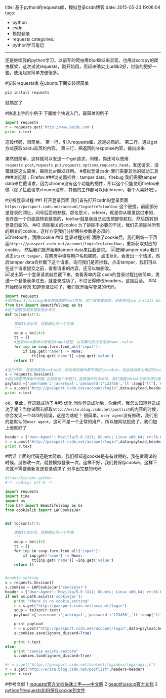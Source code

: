 title: 基于python的requests库，模拟登录csdn博客
date: 2015-05-23 19:06:04
tags:
- python
- csdn
- 模拟登录
- requests
categories:
- python学习笔记
---
还是继续我的python学习。以前写的爬虫用的urllib2来实现，也用过scrapy的爬虫框架，这次试试requests，刚开始用，用起来确实比urllib2好，封装的更好一些，使用起来简单方便很多。
<!-- more -->
#安装requests库
在ubuntu下面安装很简单
```bash
pip install requests
```
就搞定了

#快速上手的小例子
下面给个快速入门，最简单的例子
```python
import requests
r = requests.get('http://www.baidu.com')
print r.text
```
这段代码，很简单。
第一行，引入requests库，这是必然的。
第二行，通过get方式获取baidu首页的内容。
第三行，把返回的response内容，输出出来

果然很简单，这样就可以发送一个get请求，同理，你还可以使用
`requests.post`,`requests.put`,`requests.options`,`requests.head`，发送请求，没错就是这么简单，果然比urllib2好用。
#模拟登录csdn
我们需要其他的辅助工具
###浏览器：Firefox
###浏览器插件：tamper data，firebug
我们需要tamper data来拦截请求，因为chrome没有这个功能的插件，所以这个只能使用firefox来做（除了拦截请求chrome没有，其他的工作都可以用chrome，看个人喜好吧）。

#分析登录过程
##1 打开登录页面
我们首先打开csdn的登录页面`https://passport.csdn.net/account/login?ref=toolbar`
这个链接，前面部分是登录的网址，问号后面的参数，顾名思义，referer，就是你从哪里跳过来的，也许是一个页面跳转到登录的，toolbar就是我自己点击顶部导航栏，然后跳转到登录页面的。
##2 清除相关的cookie
为了排除不必要的干扰，我们先清除掉所有的相关的cookie，这样方便我们分析哪些参数是必须的。
![firefox中，清除cookie](http://ww1.sinaimg.cn/large/692869a3gw1esegc1itw2j20qu075779.jpg)
##3 登录过程分析
清除了cookie后，我们刷新一下页面`https://passport.csdn.net/account/login?ref=toolbar`，重新获取对应的cookie。
然后我们就开始用tamper data来拦截请求。
![使用tamper data](http://ww2.sinaimg.cn/large/692869a3gw1esegfztiz7j20s40ftdjw.jpg)
我们点击`start tamper`，在网页中填写用户名和密码。点击`登录`，会发出一个请求，然后tamper data会拦截下这个请求，询问我们是否拦截，点击tamper，我们可以在这个请求提交之前，查看请求的内容，还可以做删改。
![发出第一个登录请求前拦截下来，查看表单内容](http://ww1.sinaimg.cn/large/692869a3gw1esegkslypyj20y20gntdt.jpg)
csdn的登录过程比较简单，发送一个登录表单过去，就登录成功了，不过记得修改headers，这是后话。
##4 开始模拟登录
知道登录过程了，我们就开始写登录的代码。
```python
import requests
#使用beautifulsoup来处理获取的html内容，这个库需要安装，还是使用pip install beautifulsoup4来安装
from bs4 import BeautifulSoup as bs
#这个函数使用来提取流水号的
def toJson(str):
    '''
    提取lt流水号，将数据化为一个字典
    '''
    soup = bs(str)
    tt = {}
    #提取form表单中所有的input标签，以字典的形式来保存name：value
    for inp in soup.form.find_all('input'):
        if inp.get('name') != None:
            tt[inp.get('name')] =inp.get('value')
    return tt
    
#这行代码，是用来维持cookie的，你后续的操作都不用担心cookie，他会自动带上相应的cookie
s = requests.Session()
#我们需要带表单的参数,这里面有个参数lt,登录操作的流水号，我们需要从html页面中进行提取
payload ={'username':'jackroyal','password':'123456','lt':soup["lt"],'execution':'e1s1','_eventId':'submit'}
r = s.post("http://passport.csdn.net/account/login",data=payload,headers=header)
print r.text
```
ok，至此，登录就成功了
##5 优化
当你登录成功后，你会问，我怎么知道登录成功了呢？当你试图去抓取`http://write.blog.csdn.net/postlist`的内容的时候，你会发现一个403的错误，这是为啥呢？
很简单，`user agent`没有修改，我们用的是默认的`user agent`，这可不是一个正常的用户，所以被网站拒绝了。我们加上他就好了
```python
header = {'User-Agent':'Mozilla/5.0 (X11; Ubuntu; Linux x86_64; rv:38.0) Gecko/20100101 Firefox/38.0'}
r = s.post("http://passport.csdn.net/account/login",data=payload,headers=header)
print r.text
```
#后话
上面的代码还是太简单，我们都知道cookie是有有效期的，我在做调试的时候，没修改一次，就要模拟登录一次，这样不好，我们要保存cookie，这样下次就不需要重新发送登录请求了
分享出完整的代码
```python
#!/usr/bin/env python
#-*- coding: utf-8 -*-

import requests
import time
import os
from bs4 import BeautifulSoup as bs
from cookielib import LWPCookieJar


def toJson(str):
    '''
    提取lt流水号，将数据化为一个字典
    '''
    soup = bs(str)
    tt = {}
    for inp in soup.form.find_all('input'):
        if inp.get('name') != None:
            tt[inp.get('name')] =inp.get('value')
    return tt


#cookie setting
s = requests.Session()
s.cookies = LWPCookieJar('cookiejar')
header = {'User-Agent':'Mozilla/5.0 (X11; Ubuntu; Linux x86_64; rv:38.0) Gecko/20100101 Firefox/38.0'}
if not os.path.exists('cookiejar'):
    print "there is no cookie,setting"
    r = s.get("http://passport.csdn.net/account/login")
    soup = toJson(r.text)
    payload ={'username':'jackroyal','password':'123456','lt':soup["lt"],'execution':'e1s1','_eventId':'submit'}

    print payload
    r = s.post("http://passport.csdn.net/account/login",data=payload,headers=header)
    s.cookies.save(ignore_discard=True)

    print r.text
else:
    print "cookie exists,restore"
    s.cookies.load(ignore_discard=True)

#r = s.get("https://passport.csdn.net/content/loginbox/loginapi.js")
r = s.get("http://write.blog.csdn.net/postlist",headers=header)
print r.text
```




#参考文献
1 [requests官方文档快速上手——中文版](http://requests-docs-cn.readthedocs.org/zh_CN/latest/user/quickstart.html)
2 [beautifuisoup官方文档](http://www.crummy.com/software/BeautifulSoup/bs4/doc/index.zh.html)
3 [python的requests如何保存cookie到文件](http://stackoverflow.com/questions/13030095/how-to-save-requests-python-cookies-to-a-file)







